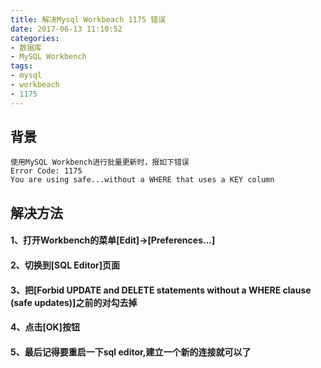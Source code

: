 ```yaml
---
title: 解决Mysql Workbeach 1175 错误
date: 2017-06-13 11:10:52
categories:
- 数据库
- MySQL Workbench
tags:
- mysql
- workbeach
- 1175
---
```

## 背景
```
使用MySQL Workbench进行批量更新时，报如下错误
Error Code: 1175
You are using safe...without a WHERE that uses a KEY column
```
## 解决方法
#### 1、打开Workbench的菜单[Edit]->[Preferences...]
#### 2、切换到[SQL Editor]页面
#### 3、把[Forbid UPDATE and DELETE statements without a WHERE clause (safe updates)]之前的对勾去掉
#### 4、点击[OK]按钮
#### 5、最后记得要重启一下sql editor,建立一个新的连接就可以了
